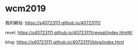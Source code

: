# wcm2019

我的網站: https://s40723111.github.io/40723111/

revel: https://s40723111.github.io/40723111/reveal/index.html#/

blog: https://s40723111.github.io/40723111/blog/index.html
